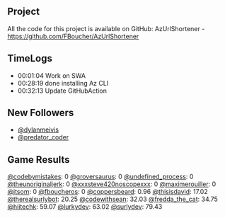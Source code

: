 
## Project

All the code for this project is available on GitHub: AzUrlShortener - https://github.com/FBoucher/AzUrlShortener

## TimeLogs

- 00:01:04 Work on SWA
- 00:28:19 done installing Az CLI
- 00:32:13 Update GitHubAction

## New Followers

- [@dylanmeivis](https://www.twitch.tv/dylanmeivis)
- [@predator_coder](https://www.twitch.tv/predator_coder)

## Game Results

[@codebymistakes](https://www.twitch.tv/codebymistakes): 0
[@groversaurus](https://www.twitch.tv/groversaurus): 0
[@undefined_process](https://www.twitch.tv/undefined_process): 0
[@theunoriginaljerk](https://www.twitch.tv/theunoriginaljerk): 0
[@xxxsteve420noscopexxx](https://www.twitch.tv/xxxsteve420noscopexxx): 0
[@maximerouiller](https://www.twitch.tv/maximerouiller): 0
[@jtsom](https://www.twitch.tv/jtsom): 0
[@fboucheros](https://www.twitch.tv/fboucheros): 0
[@coppersbeard](https://www.twitch.tv/coppersbeard): 0.96
[@thisisdavid](https://www.twitch.tv/thisisdavid): 17.02
[@therealsurlybot](https://www.twitch.tv/therealsurlybot): 20.25
[@codewithsean](https://www.twitch.tv/codewithsean): 32.03
[@fredda_the_cat](https://www.twitch.tv/fredda_the_cat): 34.75
[@hiitechk](https://www.twitch.tv/hiitechk): 59.07
[@lurkydev](https://www.twitch.tv/lurkydev): 63.02
[@surlydev](https://www.twitch.tv/surlydev): 79.43
